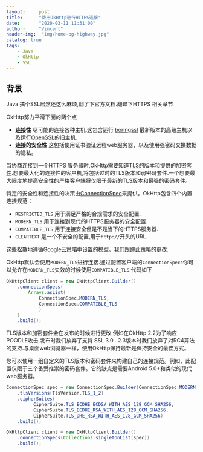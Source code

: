 ```yaml
---
layout:     post
title:      "使用OkHttp进行HTTPS连接"
date:       "2020-03-11 11:31:00"
author:     "Vincent"
header-img:  "img/home-bg-highway.jpg"
catalog: true
tags:
    - Java
    - OkHttp
    - SSL
---
```



## 背景

Java 搞个SSL居然还这么麻烦,翻了下官方文档.翻译下HTTPS 相关章节

OkHttp努力平滑下面的两个点

- **连接性** 尽可能的连接各种主机.这包含运行 [boringssl](https://boringssl.googlesource.com/boringssl/) 最新版本的高级主机以及运行[OpenSSL](https://www.openssl.org/)的旧主机.
- **连接的安全性**  这包括使用证书验证远程web服务器，以及使用强密码交换数据的隐私。

当协商连接到一个HTTPS 服务器时,OkHttp需要知道[TLS](http://square.github.io/okhttp/4.x/okhttp/okhttp3/-tls-version/)的版本和提供的[加密套件](http://square.github.io/okhttp/4.x/okhttp/okhttp3/-cipher-suite/).想要最大化的连接性的客户机,将包括过时的TLS版本和弱密码套件.一个想要最大限度地提高安全性的严格客户端将仅限于最新的TLS版本和最强的密码套件。

特定的安全性和连接性的决策由[ConnectionSpec](http://square.github.io/okhttp/4.x/okhttp/okhttp3/-connection-spec/)来提供。OkHttp包含四个内置连接规范：

- ```RESTRICTED_TLS``` 用于满足严格的合规需求的安全配置.
- ```MODERN_TLS``` 用于连接到现代的HTTPS服务器的安全配置.
- ```COMPATIBLE_TLS``` 用于连接安全但是不是当下的HTTPS服务器.
- ```CLEARTEXT``` 是一个不安全的配置,用于```http://```开头的URL.

这些松散地遵循Google云策略中设置的模型。我们跟踪此策略的更改.

OkHttp默认会使用```MODERN_TLS```进行连接.通过配置客户端的```ConnectionSpecs```你可以允许在```MODERN_TLS```失效的时候使用```COMPATIBLE_TLS```.代码如下

```java
OkHttpClient client = new OkHttpClient.Builder()
    .connectionSpecs(
        Arrays.asList(
            ConnectionSpec.MODERN_TLS, 
            ConnectionSpec.COMPATIBLE_TLS
            )
    )
    .build();
```

TLS版本和加密套件会在发布的时候进行更改.例如在OkHttp 2.2为了响应POODLE攻击,发布时我们放弃了支持 SSL 3.0 . 2.3版本时我们放弃了对RC4算法的支持.与桌面web浏览器一样，使用OkHttp保持最新是保持安全的最佳方式。

您可以使用一组自定义的TLS版本和密码套件来构建自己的连接规范。例如，此配置仅限于三个备受推崇的密码套件。它的缺点是需要Android 5.0+和类似的现代web服务器。

```java
ConnectionSpec spec = new ConnectionSpec.Builder(ConnectionSpec.MODERN_TLS)
    .tlsVersions(TlsVersion.TLS_1_2)
    .cipherSuites(
          CipherSuite.TLS_ECDHE_ECDSA_WITH_AES_128_GCM_SHA256,
          CipherSuite.TLS_ECDHE_RSA_WITH_AES_128_GCM_SHA256,
          CipherSuite.TLS_DHE_RSA_WITH_AES_128_GCM_SHA256)
    .build();

OkHttpClient client = new OkHttpClient.Builder()
    .connectionSpecs(Collections.singletonList(spec))
    .build();
```
 








 

